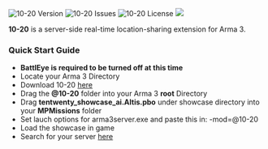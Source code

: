 <p>
    <img src="https://img.shields.io/badge/Version-v0.1.1-blue.svg?style=flat-square" alt="10-20 Version">
    <img src="https://img.shields.io/badge/Issues-0-green.svg?style=flat-square" alt="10-20 Issues">
    <img src="https://img.shields.io/badge/License-WTFPL-orange.svg?style=flat-square" alt="10-20 License">
    <img src="https://img.shields.io/badge/build-passing-brightgreen.svg?style=flat-square" alter="10-20 Build Status">
</p>

**10-20** is a server-side real-time location-sharing extension for Arma 3.

### Quick Start Guide

- **BattlEye is required to be turned off at this time**
- Locate your Arma 3 Directory
- Download 10-20 <a href="https://github.com/Qxxcn/10-20/archive/master.zip">here</a> 
- Drag the **@10-20** folder into your Arma 3 **root** Directory
- Drag **tentwenty_showcase_ai.Altis.pbo** under showcase directory into your **MPMissions** folder
- Set lauch options for arma3server.exe and paste this in: -mod=@10-20
- Load the showcase in game
- Search for your server <a href="http://dotnetcook.net/altismap.html">here</a>
